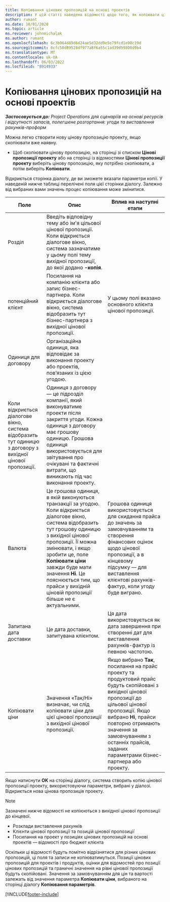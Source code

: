 ```yaml
---
title: Копіювання цінових пропозицій на основі проектів
description: У цій статті наведено відомості щодо того, як копіювати цінові пропозиції на основі проектів у Project Operations.
author: rumant
ms.date: 10/01/2020
ms.topic: article
ms.reviewer: johnmichalak
ms.author: rumant
ms.openlocfilehash: 6c3b964d89d6d24ae5d32dd9e5e79fcd1e90c19d
ms.sourcegitcommit: 6cfc50d89528df977a8f6a55c1ad39d99800d9b4
ms.translationtype: MT
ms.contentlocale: uk-UA
ms.lasthandoff: 06/03/2022
ms.locfileid: "8914933"
---
```

# <a name="copy-project-based-quotes"></a>Копіювання цінових пропозицій на основі проектів

_**Застосовується до:** Project Operations для сценаріїв на основі ресурсів і відсутності запасів, полегшене розгортання: угоди та виставлення рахунків-проформ_

Можна легко створити нову цінову пропозицію проекту, якщо скопіювати вже наявну. 

- Щоб скопіювати цінову пропозицію, на сторінці зі списком **Цінові пропозиції проекту** або на сторінці із відомостями **Цінові пропозиції проекту** виберіть цінову пропозицію, яку потрібно скопіювати, а потім виберіть **Копіювати**.

Відкриється сторінка діалогу, де ви зможете вказати параметри копії. У наведеній нижче таблиці перелічені поля цієї сторінки діалогу. Залежно від вибраних вами значень процес копіювання може змінитися.

| **Поле** | **Опис** | **Вплив на наступні етапи** |
| --- | --- | --- |
| Розділ | Введіть відповідну тему або ім'я цільової цінової пропозиції. Коли відкриється діалогове вікно, система зазначатиме у цьому полі тему вихідної пропозиції, до якої додано **-копія**. | |
| потенційний клієнт | Посилання на компанію клієнта або запис бізнес-партнера. Коли відкриється діалогове вікно, система відобразить тут бізнес-партнера з вихідної цінової пропозиції. | У цьому полі вказано основного клієнта цінової пропозиції. |
| Одиниця для договору | Організаційна одиниця, яка відповідає за виконання проекту або проектів, пов’язаних із цією угодою.
Коли відкриється діалогове вікно, система відобразить тут одиницю з договору з вихідної цінової пропозиції. | Одиниця з договору — це підрозділ компанії, який виконуватиме проекти після закриття угоди. Кожна одиниця з договору має грошову одиницю. Грошова одиниця використовується для звітування про очікувані та фактичні витрати, що виникають під час виконання проекту. |
| Валюта | Це грошова одиниця, в якій виконуються транзакції за угодою. Коли відкриється діалогове вікно, система відобразить тут грошову одиницю з вихідної цінової пропозиції. Її можна змінювати, і якщо зробити це, поле **Копіювати ціни** завжди буде мати значення **Ні**. Це пояснюється тим, що прайси у вихідній ціновій пропозиції більше не є актуальними. | Грошова одиниця використовується для скидання прайса до значень за замовчуванням та створення фінансових оцінок щодо цінової пропозиції, а в кінцевому підсумку — для виставлення клієнтові рахунків-фактур, коли угоду буде виграно. |
| Запитана дата доставки | Це дата доставки, запитувана клієнтом. | Ця дата використовується як дата завершення при створенні дат для виставлення рахунків-фактур із певною частотою. |
| Копіювати ціни | Значення «Так/Ні» визначає, чи слід копіювати ціни для цієї цінової пропозиції з вихідної цінової пропозиції. | Якщо вибрано **Так**, посилання на прайс проекту та продуктовий прайс будуть скопійовані з вихідної цінової пропозиції до цільової цінової пропозиції. Якщо вибрано **Ні**, прайси повторно отримають значення за замовчуванням з останніх прайсів, заданих параметрами бізнес-партнера або проекту. |

Якщо натиснути **OK** на сторінці діалогу, система створить копію цінової пропозиції проекту, використовуючи параметри, вибрані у діалозі. Відкриється нова цінова пропозиція проекту. 

> [!NOTE]
> Зазначені нижче відомості не копіюються з вихідної цінової пропозиції до кінцевої.
>
> - Розклади виставлення рахунків
> - Клієнти цінової пропозиції та позицій цінової пропозиції
> - Посилання на проект у позиціях цінових пропозицій на основі проектів — відомості про бюджет клієнта
>
>Оскільки ці відомості будуть помітно відрізнятися для різних цінових пропозицій, ці поля та записи не копіюватимуться. Позиції цінових пропозицій для проектів і продуктів, оцінки для відомостей про позиції цінових пропозицій та граничні значення на рівні цінової пропозиції будуть скопійовані. Значення за замовчуванням для цін та вартості залежать від значення параметра **Копіювати ціни**, вибраного на сторінці діалогу **Копіювання параметрів**.


[!INCLUDE[footer-include](../includes/footer-banner.md)]